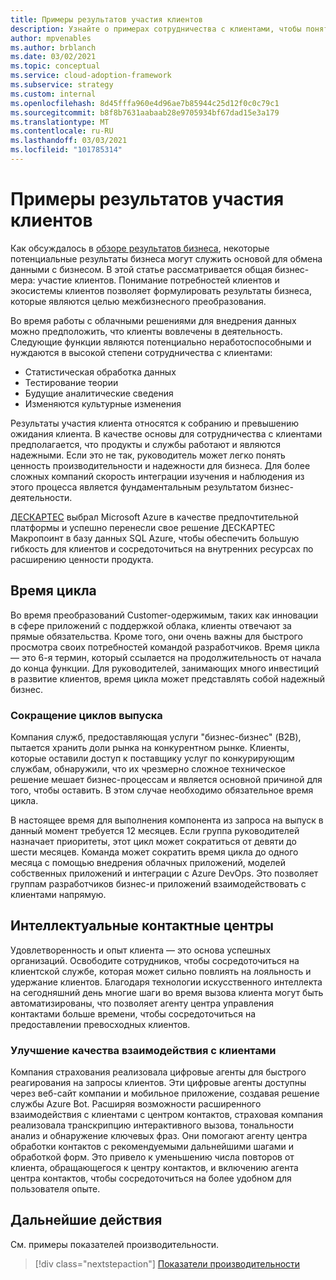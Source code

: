 ```yaml
---
title: Примеры результатов участия клиентов
description: Узнайте о примерах сотрудничества с клиентами, чтобы понять потребности клиентов и экосистему вокруг них в процессе преобразования бизнес-процессов.
author: mpvenables
ms.author: brblanch
ms.date: 03/02/2021
ms.topic: conceptual
ms.service: cloud-adoption-framework
ms.subservice: strategy
ms.custom: internal
ms.openlocfilehash: 8d45fffa960e4d96ae7b85944c25d12f0c0c79c1
ms.sourcegitcommit: b8f8b7631aabaab28e9705934bf67dad15e3a179
ms.translationtype: MT
ms.contentlocale: ru-RU
ms.lasthandoff: 03/03/2021
ms.locfileid: "101785314"
---
```

<!-- docutune:casing ExakTime "Descartes MacroPoint" -->

# <a name="examples-of-customer-engagement-outcomes"></a>Примеры результатов участия клиентов

Как обсуждалось в [обзоре результатов бизнеса](./index.md), некоторые потенциальные результаты бизнеса могут служить основой для обмена данными с бизнесом. В этой статье рассматривается общая бизнес-мера: участие клиентов. Понимание потребностей клиентов и экосистемы клиентов позволяет формулировать результаты бизнеса, которые являются целью межбизнесного преобразования.

Во время работы с облачными решениями для внедрения данных можно предположить, что клиенты вовлечены в деятельность. Следующие функции являются потенциально неработоспособными и нуждаются в высокой степени сотрудничества с клиентами:

- Статистическая обработка данных
- Тестирование теории
- Будущие аналитические сведения
- Изменяются культурные изменения

Результаты участия клиента относятся к собранию и превышению ожидания клиента. В качестве основы для сотрудничества с клиентами предполагается, что продукты и службы работают и являются надежными. Если это не так, руководитель может легко понять ценность производительности и надежности для бизнеса. Для более сложных компаний скорость интеграции изучения и наблюдения из этого процесса является фундаментальным результатом бизнес-деятельности.

[ДЕСКАРТЕС](https://customers.microsoft.com/story/724203-the-descartes-systems-group-travel-and-transportation-azure-sql-database) выбрал Microsoft Azure в качестве предпочтительной платформы и успешно перенесли свое решение ДЕСКАРТЕС Макропоинт в базу данных SQL Azure, чтобы обеспечить большую гибкость для клиентов и сосредоточиться на внутренних ресурсах по расширению ценности продукта.

## <a name="cycle-time"></a>Время цикла

Во время преобразований Customer-одержимым, таких как инновации в сфере приложений с поддержкой облака, клиенты отвечают за прямые обязательства. Кроме того, они очень важны для быстрого просмотра своих потребностей командой разработчиков. Время цикла — это 6-я термин, который ссылается на продолжительность от начала до конца функции. Для руководителей, занимающих много инвестиций в развитие клиентов, время цикла может представлять собой надежный бизнес.

### <a name="shorten-release-cycles"></a>Сокращение циклов выпуска

Компания служб, предоставляющая услуги "бизнес-бизнес" (B2B), пытается хранить доли рынка на конкурентном рынке. Клиенты, которые оставили доступ к поставщику услуг по конкурирующим службам, обнаружили, что их чрезмерно сложное техническое решение мешает бизнес-процессам и является основной причиной для того, чтобы оставить. В этом случае необходимо обязательное время цикла.

В настоящее время для выполнения компонента из запроса на выпуск в данный момент требуется 12 месяцев. Если группа руководителей назначает приоритеты, этот цикл может сократиться от девяти до шести месяцев. Команда может сократить время цикла до одного месяца с помощью внедрения облачных приложений, моделей собственных приложений и интеграции с Azure DevOps. Это позволяет группам разработчиков бизнес-и приложений взаимодействовать с клиентами напрямую.

## <a name="intelligent-contact-center"></a>Интеллектуальные контактные центры

Удовлетворенность и опыт клиента — это основа успешных организаций. Освободите сотрудников, чтобы сосредоточиться на клиентской службе, которая может сильно повлиять на лояльность и удержание клиентов. Благодаря технологии искусственного интеллекта на сегодняшний день многие шаги во время вызова клиента могут быть автоматизированы, что позволяет агенту центра управления контактами больше времени, чтобы сосредоточиться на предоставлении превосходных клиентов.

### <a name="improve-customer-experience"></a>Улучшение качества взаимодействия с клиентами

Компания страхования реализовала цифровые агенты для быстрого реагирования на запросы клиентов. Эти цифровые агенты доступны через веб-сайт компании и мобильное приложение, создавая решение службы Azure Bot. Расширяя возможности расширенного взаимодействия с клиентами с центром контактов, страховая компания реализовала транскрипцию интерактивного вызова, тональности анализ и обнаружение ключевых фраз. Они помогают агенту центра обработки контактов с рекомендуемыми дальнейшими шагами и обработкой форм. Это привело к уменьшению числа повторов от клиента, обращающегося к центру контактов, и включению агента центра контактов, чтобы сосредоточиться на более удобном для пользователя опыте.

## <a name="next-steps"></a>Дальнейшие действия

См. примеры показателей производительности.

> [!div class="nextstepaction"]
> [Показатели производительности](./performance-outcomes.md)
